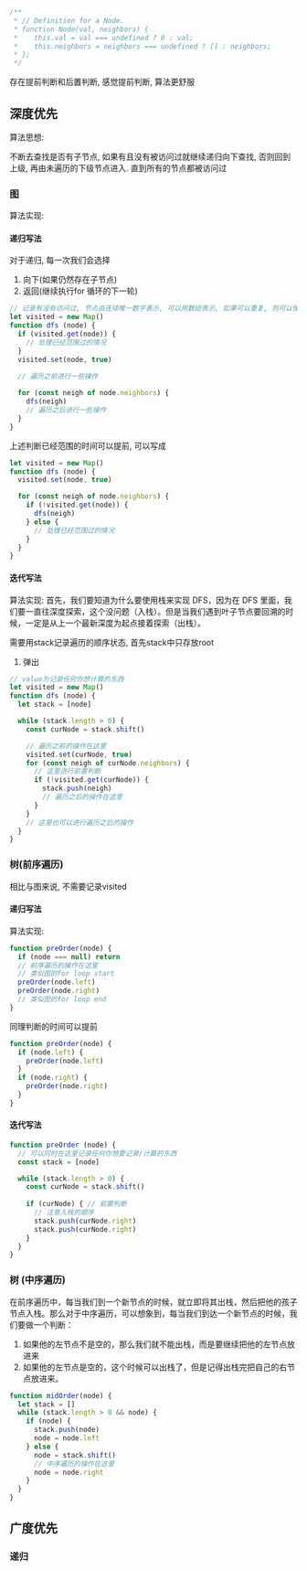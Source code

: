 ```js
/**
 * // Definition for a Node.
 * function Node(val, neighbors) {
 *    this.val = val === undefined ? 0 : val;
 *    this.neighbors = neighbors === undefined ? [] : neighbors;
 * };
 */

```

存在提前判断和后置判断, 感觉提前判断, 算法更舒服

## 深度优先

算法思想:

不断去查找是否有子节点, 如果有且没有被访问过就继续递归向下查找, 否则回到上级, 再由未遍历的下级节点进入. 直到所有的节点都被访问过

### 图

算法实现:

#### 递归写法

对于递归, 每一次我们会选择

1. 向下(如果仍然存在子节点)
2. 返回(继续执行for 循环的下一轮)

```js
// 记录有没有访问过, 节点由连续唯一数字表示, 可以用数组表示, 如果可以重复, 则可以使用map. 如果是map, 键为node节点, value为记录任何你想计算的东西, 数组同理
let visited = new Map()
function dfs (node) {
  if (visited.get(node)) {
    // 处理已经范围过的情况
  }
  visited.set(node, true)
  
  // 遍历之前进行一些操作

  for (const neigh of node.neighbors) {
    dfs(neigh)
    // 遍历之后进行一些操作
  }
}
```

上述判断已经范围的时间可以提前, 可以写成

```js
let visited = new Map()
function dfs (node) {
  visited.set(node, true)

  for (const neigh of node.neighbors) {
    if (!visited.get(node)) {
      dfs(neigh)
    } else {
      // 处理已经范围过的情况
    }
  }
}
```

#### 迭代写法

算法实现:
首先，我们要知道为什么要使用栈来实现 DFS，因为在 DFS 里面，我们要一直往深度探索，这个没问题（入栈）。但是当我们遇到叶子节点要回溯的时候，一定是从上一个最新深度为起点接着探索（出栈）。

需要用stack记录遍历的顺序状态, 首先stack中只存放root

1. 弹出

```js
// value为记录任何你想计算的东西
let visited = new Map()
function dfs (node) {
  let stack = [node]

  while (stack.length > 0) {
    const curNode = stack.shift() 

    // 遍历之前的操作在这里
    visited.set(curNode, true)
    for (const neigh of curNode.neighbors) {
      // 这里进行前置判断
      if (!visited.get(curNode)) {
        stack.push(neigh)
        // 遍历之后的操作在这里
      }
    }
    // 这里也可以进行遍历之后的操作
  }
}
```

### 树(前序遍历)

相比与图来说, 不需要记录visited

#### 递归写法

算法实现:

```js
function preOrder(node) {
  if (node === null) return
  // 前序遍历的操作在这里
  // 类似图的for loop start
  preOrder(node.left)
  preOrder(node.right)
  // 类似图的for loop end
}
```

同理判断的时间可以提前

```js
function preOrder(node) {
  if (node.left) {
    preOrder(node.left)
  }
  if (node.right) {
    preOrder(node.right)
  }
}
```

#### 迭代写法

```js
function preOrder (node) {
  // 可以同时在这里记录任何你想要记录/计算的东西
  const stack = [node]

  while (stack.length > 0) {
    const curNode = stack.shift()
    
    if (curNode) { // 前置判断
      // 注意入栈的顺序
      stack.push(curNode.right)
      stack.push(curNode.right)
    }
  }
}
```

### 树 (中序遍历)

在前序遍历中，每当我们到一个新节点的时候，就立即将其出栈，然后把他的孩子节点入栈。那么对于中序遍历，可以想象到，每当我们到达一个新节点的时候，我们要做一个判断：

1. 如果他的左节点不是空的，那么我们就不能出栈，而是要继续把他的左节点放进来
2. 如果他的左节点是空的，这个时候可以出栈了，但是记得出栈完把自己的右节点放进来。

```js
function midOrder(node) {
  let stack = []
  while (stack.length > 0 && node) {
    if (node) {
      stack.push(node)
      node = node.left
    } else {
      node = stack.shift()
      // 中序遍历的操作在这里
      node = node.right
    }
  }
}
```

## 广度优先

### 递归
